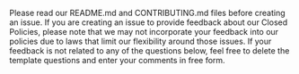 Please read our README.md and CONTRIBUTING.md files before creating an issue. If you are creating an issue to provide feedback about our Closed Policies, please note that we may not incorporate your feedback into our policies due to laws that limit our flexibility around those issues. If your feedback is not related to any of the questions below, feel free to delete the template questions and enter your comments in free form.
